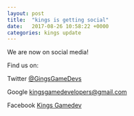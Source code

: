 ```yaml
---
layout: post
title:  "kings is getting social"
date:   2017-08-26 10:58:22 +0000
categories: kings update
---
```

We are now on social media!

Find us on:

Twitter [@GingsGameDevs](https://twitter.com/KingsGameDevs)

Google kingsgamedevelopers@gmail.com

Facebook [Kings Gamedev](https://www.facebook.com/kings.smith.7545)

